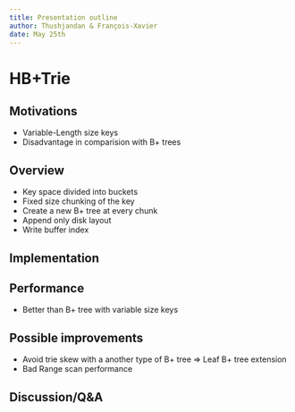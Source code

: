 ```yaml
---
title: Presentation outline
author: Thushjandan & François-Xavier
date: May 25th 
--- 
```


# HB+Trie
## Motivations
* Variable-Length size keys
* Disadvantage in comparision with B+ trees
## Overview
* Key space divided into buckets
* Fixed size chunking of the key
* Create a new B+ tree at every chunk
* Append only disk layout
* Write buffer index
## Implementation
## Performance
* Better than B+ tree with variable size keys
## Possible improvements
* Avoid trie skew with a another type of B+ tree => Leaf B+ tree extension
* Bad Range scan performance
## Discussion/Q&A
